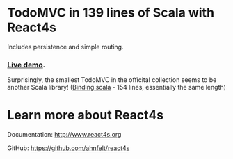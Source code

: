 # TodoMVC in 139 lines of Scala with React4s

Includes persistence and simple routing. 

### [Live demo](http://react4s.org/todomvc/).

Surprisingly, the smallest TodoMVC in the officital collection seems to be another Scala library! ([Binding.scala](http://todomvc.com/examples/binding-scala/#/) - 154 lines, essentially the same length)


# Learn more about React4s

Documentation: http://www.react4s.org

GitHub: https://github.com/ahnfelt/react4s
